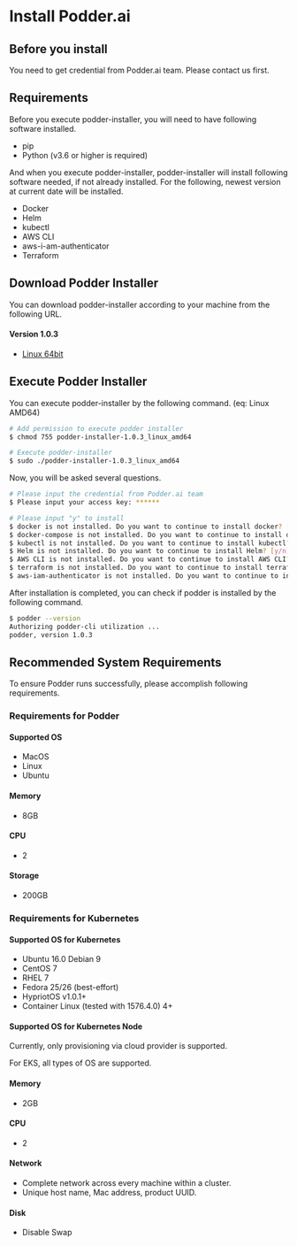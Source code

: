 # Install Podder.ai

## Before you install
You need to get credential from Podder.ai team. Please contact us first.

## Requirements
Before you execute podder-installer, you will need to have following software installed.
- pip
- Python (v3.6 or higher is required)

And when you execute podder-installer, podder-installer will install following software needed, if not already installed.
For the following, newest version at current date will be installed.
- Docker
- Helm
- kubectl
- AWS CLI
- aws-i-am-authenticator
- Terraform

## Download Podder Installer
You can download podder-installer according to your machine from the following URL.

#### Version 1.0.3

- [Linux 64bit](https://podder-downloads.s3-ap-northeast-1.amazonaws.com/podder-installer/1.0.3/podder-installer-1.0.3_linux_amd64)

## Execute Podder Installer
You can execute podder-installer by the following command. (eq:  Linux AMD64)
```bash
# Add permission to execute podder installer
$ chmod 755 podder-installer-1.0.3_linux_amd64

# Execute podder-installer
$ sudo ./podder-installer-1.0.3_linux_amd64
```

Now, you will be asked several questions.
```bash
# Please input the credential from Podder.ai team
$ Please input your access key: ******

# Please input "y" to install
$ docker is not installed. Do you want to continue to install docker? [y/n] y
$ docker-compose is not installed. Do you want to continue to install docker-compose? [y/n] y
$ kubectl is not installed. Do you want to continue to install kubectl? [y/n] y
$ Helm is not installed. Do you want to continue to install Helm? [y/n] y
$ AWS CLI is not installed. Do you want to continue to install AWS CLI? [y/n] y
$ terraform is not installed. Do you want to continue to install terraform? [y/n] y
$ aws-iam-authenticator is not installed. Do you want to continue to install aws-iam-authenticator? [y/n] y
```

After installation is completed, you can check if podder is installed by the following command.
```bash
$ podder --version
Authorizing podder-cli utilization ...
podder, version 1.0.3
```

## Recommended System Requirements
To ensure Podder runs successfully, please accomplish following requirements.

### Requirements for Podder
#### Supported OS
- MacOS
- Linux
- Ubuntu

#### Memory
- 8GB

#### CPU
- 2

#### Storage
- 200GB

### Requirements for Kubernetes
#### Supported OS for Kubernetes
- Ubuntu 16.0 Debian 9
- CentOS 7
- RHEL 7
- Fedora 25/26 (best-effort)
- HypriotOS v1.0.1+
- Container Linux (tested with 1576.4.0) 4+

#### Supported OS for Kubernetes Node
Currently, only provisioning via cloud provider is supported.

For EKS, all types of OS are supported.

#### Memory
- 2GB

#### CPU
- 2

#### Network
- Complete network across every machine within a cluster.
- Unique host name, Mac address, product UUID.

#### Disk
- Disable Swap

